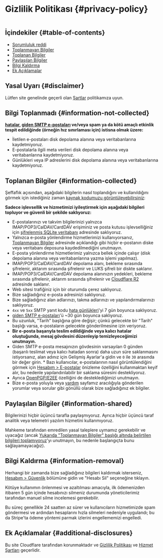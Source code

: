 # Gizlilik Politikası {#privacy-policy}

<img loading="tembel" src="/img/articles/privacy.webp" alt="" class="rounded-lg" />

## İçindekiler {#table-of-contents}

* [Sorumluluk reddi](#disclaimer)
* [Toplanmayan Bilgiler](#information-not-collected)
* [Toplanan Bilgiler](#information-collected)
* [Paylaşılan Bilgiler](#information-shared)
* [Bilgi Kaldırma](#information-removal)
* [Ek Açıklamalar](#additional-disclosures)

## Yasal Uyarı {#disclaimer}

Lütfen site genelinde geçerli olan [Şartlar](/terms) politikamıza uyun.

## Bilgi Toplanmadı {#information-not-collected}

**[hatalar](/faq#do-you-store-error-logs), [giden SMTP e-postaları](/faq#do-you-support-sending-email-with-smtp) ve/veya spam ya da kötü amaçlı etkinlik tespit edildiğinde (örneğin hız sınırlaması için) istisna olmak üzere:**

* İletilen e-postaları disk depolama alanına veya veritabanlarına kaydetmiyoruz.
* E-postalarla ilgili meta verileri disk depolama alanına veya veritabanlarına kaydetmiyoruz.
* Günlükleri veya IP adreslerini disk depolama alanına veya veritabanlarına kaydetmiyoruz.

## Toplanan Bilgiler {#information-collected}

Şeffaflık açısından, aşağıdaki bilgilerin nasıl toplandığını ve kullanıldığını görmek için istediğiniz zaman <a href="https://github.com/forwardemail" target="_blank" rel="noopener noreferrer">kaynak kodumuzu görüntüleyebilirsiniz</a>:

**Sadece işlevsellik ve hizmetimizi iyileştirmek için aşağıdaki bilgileri topluyor ve güvenli bir şekilde saklıyoruz:**

* E-postalarınızı ve takvim bilgilerinizi yalnızca IMAP/POP3/CalDAV/CardDAV erişiminiz ve posta kutusu işlevselliğiniz için [şifrelenmiş SQLite veritabanı](/blog/docs/best-quantum-safe-encrypted-email-service) adresinde saklıyoruz.
* Yalnızca e-posta yönlendirme hizmetlerimizi kullanıyorsanız, [Toplanmayan Bilgiler](#information-not-collected) adresinde açıklandığı gibi hiçbir e-postanın diske veya veritabanı deposuna kaydedilmediğini unutmayın.
* E-posta yönlendirme hizmetlerimiz yalnızca bellek içinde çalışır (disk depolama alanına veya veritabanlarına yazma işlemi yapılmaz).
* IMAP/POP3/CalDAV/CardDAV depolama alanı, bekleme sırasında şifrelenir, aktarım sırasında şifrelenir ve LUKS şifreli bir diskte saklanır.
* IMAP/POP3/CalDAV/CardDAV depolama alanınızın yedekleri, bekleme sırasında şifrelenir, aktarım sırasında şifrelenir ve [Cloudflare R2](https://www.cloudflare.com/developer-platform/r2/) adresinde saklanır.
* Web sitesi trafiğiniz için bir oturumda çerez saklıyoruz.
* Bize sağladığınız e-posta adresinizi saklıyoruz.
* Bize sağladığınız alan adlarınızı, takma adlarınızı ve yapılandırmalarınızı saklıyoruz.
* `4xx` ve `5xx` SMTP yanıt kodu [hata günlükleri](/faq#do-you-store-error-logs)'yi 7 gün boyunca saklıyoruz.
* [giden SMTP e-postaları](/faq#do-you-support-sending-email-with-smtp)'ü \~30 gün boyunca saklıyoruz.
* Bu uzunluk, "Tarih" başlığına göre değişir; çünkü gelecekte bir "Tarih" başlığı varsa, e-postaların gelecekte gönderilmesine izin veriyoruz.
* **Bir e-posta başarıyla teslim edildiğinde veya kalıcı hatalar oluştuğunda, mesaj gövdesini düzenleyip temizleyeceğimizi unutmayın.**
* Giden SMTP e-posta mesajınızın gövdesinin varsayılan 0 günden (başarılı teslimat veya kalıcı hatadan sonra) daha uzun süre saklanmasını istiyorsanız, alan adınız için Gelişmiş Ayarlar'a gidin ve `0` ile `30` arasında bir değer girin. * Bazı kullanıcılar, e-postalarının nasıl görüntülendiğini görmek için [Hesabım > E-postalar](/my-account/emails) önizleme özelliğini kullanmaktan keyif alır, bu nedenle yapılandırılabilir bir saklama süresini destekliyoruz.
* Ayrıca [OpenPGP/E2EE](/faq#do-you-support-openpgpmime-end-to-end-encryption-e2ee-and-web-key-directory-wkd) özelliğini de desteklediğimizi unutmayın.
* Bize e-posta yoluyla veya <a href="/help">yardım</a> sayfamız aracılığıyla gönderilen yorumlar veya sorular gibi gönüllü olarak bize sağladığınız ek bilgiler.

## Paylaşılan Bilgiler {#information-shared}

Bilgilerinizi hiçbir üçüncü tarafla paylaşmıyoruz. Ayrıca hiçbir üçüncü taraf analitik veya telemetri yazılım hizmetini kullanmıyoruz.

Mahkeme tarafından emredilen yasal taleplere uymamız gerekebilir ve uyacağız (ancak [Yukarıda "Toplanmayan Bilgiler" başlığı altında belirtilen bilgileri toplamıyoruz](#information-not-collected)'yı unutmayın, bu nedenle başlangıçta bunu sağlayamayacağız).

## Bilgi Kaldırma {#information-removal}

Herhangi bir zamanda bize sağladığınız bilgileri kaldırmak isterseniz, <a href="/my-account/security">Hesabım > Güvenlik</a> bölümüne gidin ve "Hesabı Sil" seçeneğine tıklayın.

Kötüye kullanımın önlenmesi ve azaltılması amacıyla, ilk ödemenizden itibaren 5 gün içinde hesabınızı silmeniz durumunda yöneticilerimiz tarafından manuel silme incelemesi gerekebilir.

Bu süreç genellikle 24 saatten az sürer ve kullanıcıların hizmetimizde spam göndermesi ve ardından hesaplarını hızla silmeleri nedeniyle uygulandı; bu da Stripe'ta ödeme yöntemi parmak izlerini engellememizi engelledi.

## Ek Açıklamalar {#additional-disclosures}

Bu site Cloudflare tarafından korunmaktadır ve [Gizlilik Politikası](https://www.cloudflare.com/privacypolicy/) ve [Hizmet Şartları](https://www.cloudflare.com/website-terms/) geçerlidir.